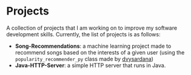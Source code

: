# Projects
A collection of projects that I am working on to improve my software development skills. Currently, the list of projects is as follows:
- **Song-Recommendations**: a machine learning project made to recommend songs based on the interests of a given user (using the `popularity_recommender_py` class made by [dvysardana](https://github.com/dvysardana/RecommenderSystems_PyData_2016/blob/master/Recommenders.py))
- **Java-HTTP-Server**: a simple HTTP server that runs in Java.